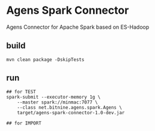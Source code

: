 # Agens Spark Connector 

Agens Connector for Apache Spark based on ES-Hadoop

## build

```shell script
mvn clean package -DskipTests
```

## run

```shell script
## for TEST
spark-submit --executor-memory 1g \
    --master spark://minmac:7077 \
    --class net.bitnine.agens.spark.Agens \
    target/agens-spark-connector-1.0-dev.jar

## for IMPORT
```
